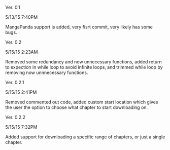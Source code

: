 Ver. 0.1

5/13/15     7:40PM

MangaPanda support is added, very fisrt commit, very likely has some bugs. 


Ver. 0.2

5/15/15     2:23AM

Removed some redundancy and now unnecessary functions, added return to expection in while loop to avoid infinite
loops, and trimmed while loop by removing now unnnecessary functions.


Ver. 0.2.1

5/15/15     2:41PM

Removed commented out code, added custom start location which gives the user the option to choose what chapter to
start downloading on.


Ver. 0.2.2

5/15/15     7:32PM

Added support for downloading a specific range of chapters, or just a single chapter.
